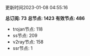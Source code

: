 更新时间2023-01-08 04:55:16

**总订阅: 73**
**总节点: 1423**
**有效节点: 486**
- trojan节点: 118
- ss节点: 209
- v2ray节点: 158
- ssr节点: 1
